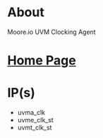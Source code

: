 # About
Moore.io UVM Clocking Agent

# [Home Page](https://datum-technology-corporation.github.io/uvma_clk/)

# IP(s)
* uvma_clk
* uvme_clk_st
* uvmt_clk_st
